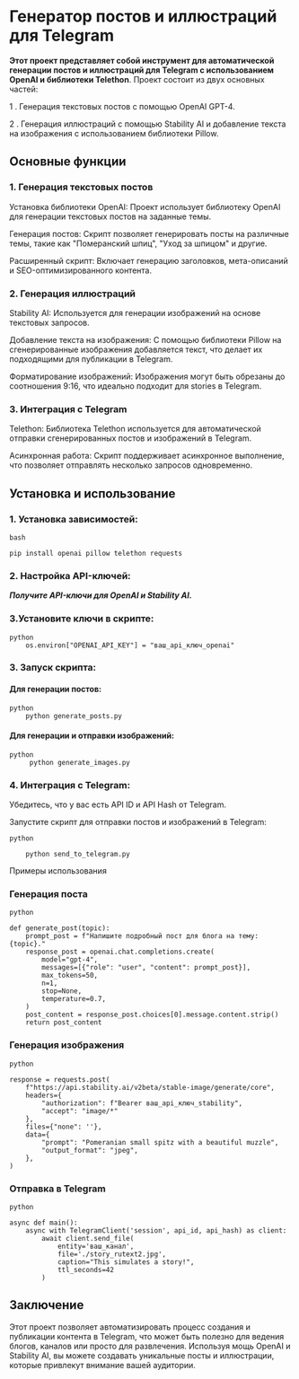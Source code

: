 # Генератор постов и иллюстраций для Telegram
**Этот проект представляет собой инструмент для автоматической генерации постов и иллюстраций для Telegram с использованием OpenAI и библиотеки Telethon**. 
Проект состоит из двух основных частей:

1 . Генерация текстовых постов с помощью OpenAI GPT-4.

2 . Генерация иллюстраций с помощью Stability AI и добавление текста на изображения с использованием библиотеки Pillow.

## Основные функции
### 1. Генерация текстовых постов
Установка библиотеки OpenAI: Проект использует библиотеку OpenAI для генерации текстовых постов на заданные темы.

Генерация постов: Скрипт позволяет генерировать посты на различные темы, такие как "Померанский шпиц", "Уход за шпицом" и другие.

Расширенный скрипт: Включает генерацию заголовков, мета-описаний и SEO-оптимизированного контента.

### 2. Генерация иллюстраций
Stability AI: Используется для генерации изображений на основе текстовых запросов.

Добавление текста на изображения: С помощью библиотеки Pillow на сгенерированные изображения добавляется текст, что делает их подходящими для публикации в Telegram.

Форматирование изображений: Изображения могут быть обрезаны до соотношения 9:16, что идеально подходит для stories в Telegram.

### 3. Интеграция с Telegram
Telethon: Библиотека Telethon используется для автоматической отправки сгенерированных постов и изображений в Telegram.

Асинхронная работа: Скрипт поддерживает асинхронное выполнение, что позволяет отправлять несколько запросов одновременно.

## Установка и использование
### 1. Установка зависимостей:

```
bash

pip install openai pillow telethon requests
```
### 2. Настройка API-ключей:

***Получите API-ключи для OpenAI и Stability AI.***

### 3.Установите ключи в скрипте:



````
python
    os.environ["OPENAI_API_KEY"] = "ваш_api_ключ_openai"
````

### 3. Запуск скрипта:

#### Для генерации постов:



````
python
    python generate_posts.py
````

#### Для генерации и отправки изображений:


````
python
     python generate_images.py
````
### 4. Интеграция с Telegram:

Убедитесь, что у вас есть API ID и API Hash от Telegram.

Запустите скрипт для отправки постов и изображений в Telegram:

```
python

    python send_to_telegram.py
```

Примеры использования
### Генерация поста

```
python

def generate_post(topic):
    prompt_post = f"Напишите подробный пост для блога на тему: {topic}."
    response_post = openai.chat.completions.create(
        model="gpt-4",
        messages=[{"role": "user", "content": prompt_post}],
        max_tokens=50,
        n=1,
        stop=None,
        temperature=0.7,
    )
    post_content = response_post.choices[0].message.content.strip()
    return post_content
```
    
### Генерация изображения

```
python

response = requests.post(
    f"https://api.stability.ai/v2beta/stable-image/generate/core",
    headers={
        "authorization": f"Bearer ваш_api_ключ_stability",
        "accept": "image/*"
    },
    files={"none": ''},
    data={
        "prompt": "Pomeranian small spitz with a beautiful muzzle",
        "output_format": "jpeg",
    },
)
```

### Отправка в Telegram
```
python

async def main():
    async with TelegramClient('session', api_id, api_hash) as client:
        await client.send_file(
            entity='ваш_канал',
            file='./story_rutext2.jpg',
            caption="This simulates a story!",
            ttl_seconds=42
        )
```

## Заключение
Этот проект позволяет автоматизировать процесс создания и публикации контента в Telegram, что может быть полезно для ведения блогов, каналов или просто для развлечения. Используя мощь OpenAI и Stability AI, вы можете создавать уникальные посты и иллюстрации, которые привлекут внимание вашей аудитории.

